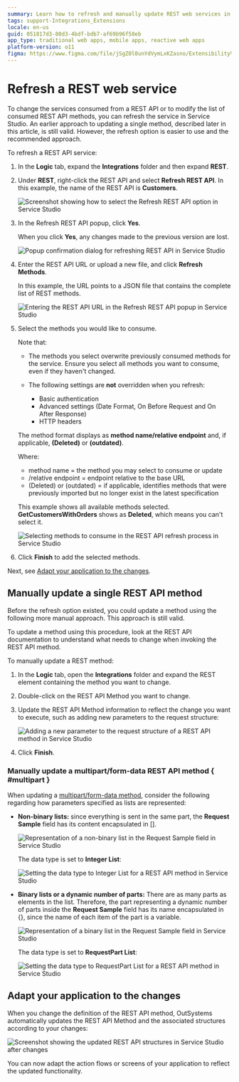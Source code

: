```yaml
---
summary: Learn how to refresh and manually update REST web services in OutSystems 11 (O11) using Service Studio for improved API integration.
tags: support-Integrations_Extensions
locale: en-us
guid: 051817d3-80d3-4bdf-bdb7-af69b96f58eb
app_type: traditional web apps, mobile apps, reactive web apps
platform-version: o11
figma: https://www.figma.com/file/jSgZ0l0unYdVymLxKZasno/Extensibility%20and%20Integration?node-id=716:388
---
```


# Refresh a REST web service

To change the services consumed from a REST API or to modify the list of consumed REST API methods, you can refresh the service in Service Studio.
An earlier approach to updating a single method, described later in this article, is still valid. However, the refresh option is easier to use and the recommended approach.

To refresh a REST API service:

1. In the **Logic** tab, expand the **Integrations** folder and then expand **REST**.

1. Under **REST**, right-click the REST API and select **Refresh REST API**. In this example, the name of the REST API is **Customers**.

    ![Screenshot showing how to select the Refresh REST API option in Service Studio](images/select-refresh-rest-api-ss.png "Select Refresh REST API Option")

1. In the Refresh REST API popup, click **Yes**. 

    When you click **Yes**, any changes made to the previous version are lost.  

    ![Popup confirmation dialog for refreshing REST API in Service Studio](images/confirm-refresh-rest-api-ss.png "Confirm Refresh REST API")

1. Enter the REST API URL or upload a new file, and click **Refresh Methods**. 

    In this example, the URL points to a JSON file that contains the complete list of REST methods.

    ![Entering the REST API URL in the Refresh REST API popup in Service Studio](images/enter-rest-api-url-ss.png "Enter REST API URL")

1. Select the methods you would like to consume. 
    
    Note that:
    
    * The methods you select overwrite previously consumed methods for the service. Ensure you select all methods you want to consume, even if they haven't changed.
    * The following settings are **not** overridden when you refresh:
            
        * Basic authentication
        * Advanced settings (Date Format, On Before Request and On After Response)
        * HTTP headers

    The method format displays as **method name/relative endpoint** and, if applicable, **(Deleted)** or **(outdated)**.

    Where:
    
    * method name = the method you may select to consume or update
    *  /relative endpoint = endpoint relative to the base URL
    *  (Deleted) or (outdated) = if applicable, identifies methods that were previously imported but no longer exist in the latest specification

    This example shows all available methods selected. **GetCustomersWithOrders** shows as **Deleted**, which means you can't select it.

    ![Selecting methods to consume in the REST API refresh process in Service Studio](images/all-available-methods-ss.png "Select REST API Methods to Consume")

1. Click **Finish** to add the selected methods.

Next, see [Adapt your application to the changes](#adapt-your-application-to-the-changes).

## Manually update a single REST API method

Before the refresh option existed, you could update a method using the following more manual approach. This approach is still valid.

To update a method using this procedure, look at the REST API documentation to understand what needs to change when invoking the REST API method.

To manually update a REST method:

1. In the **Logic** tab, open the **Integrations** folder and expand the REST element containing the method you want to change.

1. Double-click on the REST API Method you want to change.

1. Update the REST API Method information to reflect the change you want to execute, such as adding new parameters to the request structure:

    ![Adding a new parameter to the request structure of a REST API method in Service Studio](images/adding-new-parameter-request-structure-ss.png "Add New Parameter to Request Structure") 

1. Click **Finish**. 

### Manually update a multipart/form-data REST API method { #multipart }

When updating a [multipart/form-data method](consume-multipart-form-data.md), consider the following regarding how parameters specified as lists are represented:

* **Non-binary lists:** since everything is sent in the same part, the **Request Sample** field has its content encapsulated in [].

    ![Representation of a non-binary list in the Request Sample field in Service Studio](images/non-binary-list-ss.png "Non-binary List Representation")

    The data type is set to **Integer List**:

    ![Setting the data type to Integer List for a REST API method in Service Studio](images/data-type-integer-list-ss.png "Data Type Integer List")

* **Binary lists or a dynamic number of parts:** There are as many parts as elements in the list. Therefore, the part representing a dynamic number of parts inside the **Request Sample** field has its name encapsulated in {}, since the name of each item of the part is a variable.

    ![Representation of a binary list in the Request Sample field in Service Studio](images/binary-list-ss.png "Binary List Representation")

    The data type is set to **RequestPart List**:

    ![Setting the data type to RequestPart List for a REST API method in Service Studio](images/requestpart-list-ss.png "RequestPart List Data Type")

## Adapt your application to the changes

When you change the definition of the REST API method, OutSystems automatically updates the REST API Method and the associated structures according to your changes:

![Screenshot showing the updated REST API structures in Service Studio after changes](images/structures-updated-ss.png "REST API Structures Updated")

You can now adapt the action flows or screens of your application to reflect the updated functionality.
